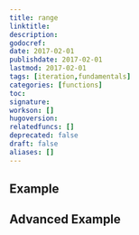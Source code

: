 ```yaml
---
title: range
linktitle:
description:
godocref:
date: 2017-02-01
publishdate: 2017-02-01
lastmod: 2017-02-01
tags: [iteration,fundamentals]
categories: [functions]
toc:
signature:
workson: []
hugoversion:
relatedfuncs: []
deprecated: false
draft: false
aliases: []
---
```


## Example

## Advanced Example

